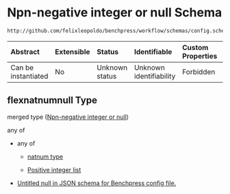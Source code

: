 # Npn-negative integer or null Schema

```txt
http://github.com/felixleopoldo/benchpress/workflow/schemas/config.schema.json#/definitions/flexnatnumnull
```



| Abstract            | Extensible | Status         | Identifiable            | Custom Properties | Additional Properties | Access Restrictions | Defined In                                                              |
| :------------------ | :--------- | :------------- | :---------------------- | :---------------- | :-------------------- | :------------------ | :---------------------------------------------------------------------- |
| Can be instantiated | No         | Unknown status | Unknown identifiability | Forbidden         | Allowed               | none                | [newschema.schema.json\*](newschema.schema.json "open original schema") |

## flexnatnumnull Type

merged type ([Npn-negative integer or null](newschema-definitions-npn-negative-integer-or-null.md))

any of

*   any of

    *   [natnum type](newschema-definitions-natnum-type.md "check type definition")

    *   [Positive integer list](newschema-definitions-non-negative-integers-anyof-positive-integer-list.md "check type definition")

*   [Untitled null in JSON schema for Benchpress config file.](newschema-definitions-npn-negative-integer-or-null-anyof-1.md "check type definition")
